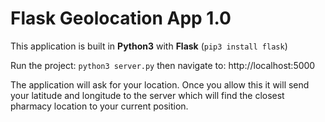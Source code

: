 # Flask Geolocation App 1.0

This application is built in **Python3** with **Flask** (`pip3 install flask`)

Run the project: `python3 server.py` then navigate to: http://localhost:5000

The application will ask for your location. Once you allow this it will send your latitude and longitude to the server which will find the closest pharmacy location to your current position.
